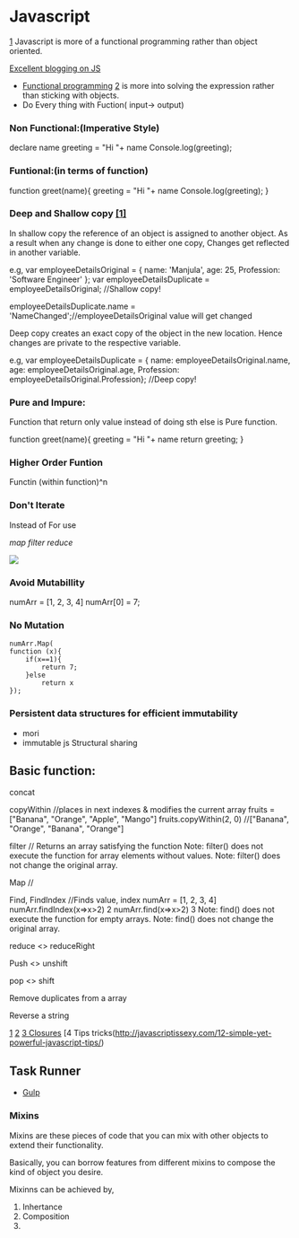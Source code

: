 # Javascript
[1](https://github.com/h5bp/Front-end-Developer-Interview-Questions/blob/master/src/questions/coding-questions.md)
Javascript is more of a functional programming rather than object oriented.

[Excellent blogging on JS](https://medium.com/javascript-scene/)

* [Functional programming](https://codewords.recurse.com/issues/one/an-introduction-to-functional-programming)
[2](https://www.recurse.com/blog) is more into solving the expression rather than sticking with objects.
* Do Every thing with Fuction( input-> output)

### Non Functional:(Imperative Style)
declare name
greeting = "Hi "+ name
Console.log(greeting);

### Funtional:(in terms of function)
function greet(name){
greeting = "Hi "+ name
Console.log(greeting);
}

### Deep and Shallow copy [[1]](https://we-are.bookmyshow.com/understanding-deep-and-shallow-copy-in-javascript-13438bad941c)
In shallow copy the reference of an object is assigned to another object. As a result when any change is done to either one copy,
Changes get reflected in another variable.

e.g, 
var employeeDetailsOriginal = {  name: 'Manjula', age: 25, Profession: 'Software Engineer' };
var employeeDetailsDuplicate = employeeDetailsOriginal; //Shallow copy!

employeeDetailsDuplicate.name = 'NameChanged';//employeeDetailsOriginal value will get changed

Deep copy creates an exact copy of the object in the new location. Hence changes are private to the respective variable.

e.g, var employeeDetailsDuplicate = { name: employeeDetailsOriginal.name, age: employeeDetailsOriginal.age, Profession: employeeDetailsOriginal.Profession}; //Deep copy!
### Pure and Impure:
Function that return only value instead of doing sth else is Pure function.

function greet(name){
greeting = "Hi "+ name
return greeting;
}

### Higher Order Funtion
Functin (within function)^n

### Don't Iterate
Instead of For use

_map filter reduce_

![](https://api.ning.com/files/-3i3rVffQH2bautHoYhtuyn-BhEFBMR3TNXJzACS9ATLysgH7VID6G3-DRqv65rcjsIwZ7riHJZ9rtS9XGWzIc326dpaeNvF/bor55.PNG)

### Avoid Mutabillity
numArr = [1, 2, 3, 4]
numArr[0] = 7;

### No Mutation
    numArr.Map(
    function (x){
        if(x==1){
            return 7;
        }else
            return x
    });

### Persistent data structures for efficient immutability
* mori
* immutable js
Structural sharing

## Basic function:
concat

copyWithin
    //places in next indexes & modifies the current array
    fruits =                  ["Banana", "Orange", "Apple", "Mango"]
    fruits.copyWithin(2, 0) //["Banana", "Orange", "Banana", "Orange"]

filter
    // Returns an array satisfying the function
    Note: filter() does not execute the function for array elements without values.
    Note: filter() does not change the original array.

Map
    //

Find, FindIndex
    //Finds value, index
    numArr = [1, 2, 3, 4]
    numArr.findIndex(x=>x>2)
    2
    numArr.find(x=>x>2)
    3
    Note: find() does not execute the function for empty arrays.
    Note: find() does not change the original array.

reduce <> reduceRight

Push <> unshift

pop <> shift

Remove duplicates from a array

Reverse a string

[1](https://stackoverflow.com/questions/9229645/remove-duplicate-values-from-js-array)
[2](http://techsith.com)
[3 Closures](https://medium.com/javascript-scene/master-the-javascript-interview-what-is-a-closure-b2f0d2152b36)
[4 Tips tricks(http://javascriptissexy.com/12-simple-yet-powerful-javascript-tips/)

## Task Runner
* [Gulp](https://coder-coder.com/gulp-tutorial-beginners/)

### Mixins
Mixins are these pieces of code that you can mix with other objects to extend their functionality.

Basically, you can borrow features from different mixins to compose the kind of object you desire.

Mixinns can be achieved by,

1. Inhertance
2. Composition
3. 
